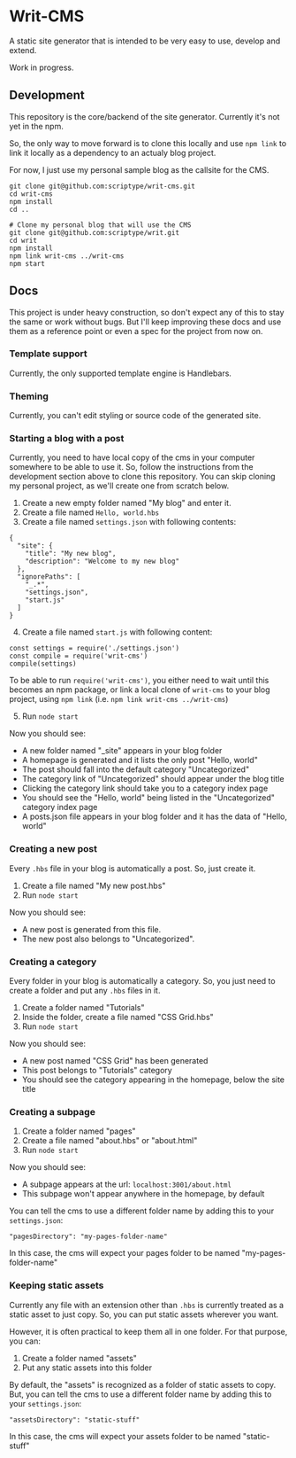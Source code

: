 # Writ-CMS

A static site generator that is intended to be very easy to use, develop and extend.

Work in progress.

## Development

This repository is the core/backend of the site generator. Currently it's not
yet in the npm.

So, the only way to move forward is to clone this locally and use
`npm link` to link it locally as a dependency to an actualy blog project.

For now, I just use my personal sample blog as the callsite for the CMS.

```
git clone git@github.com:scriptype/writ-cms.git
cd writ-cms
npm install
cd ..

# Clone my personal blog that will use the CMS
git clone git@github.com:scriptype/writ.git
cd writ
npm install
npm link writ-cms ../writ-cms
npm start
```

## Docs

This project is under heavy construction, so don't expect any of this to stay the same
or work without bugs. But I'll keep improving these docs and use them as a reference
point or even a spec for the project from now on.

### Template support

Currently, the only supported template engine is Handlebars.


### Theming

Currently, you can't edit styling or source code of the generated site.

### Starting a blog with a post

Currently, you need to have local copy of the cms in your computer somewhere to
be able to use it. So, follow the instructions from the development section above
to clone this repository. You can skip cloning my personal project, as we'll create
one from scratch below.

1) Create a new empty folder named "My blog" and enter it.
2) Create a file named `Hello, world.hbs`
3) Create a file named `settings.json` with following contents:
```
{
  "site": {
    "title": "My new blog",
    "description": "Welcome to my new blog"
  },
  "ignorePaths": [
    "_.*",
    "settings.json",
    "start.js"
  ]
}

```

4) Create a file named `start.js` with following content:

```
const settings = require('./settings.json')
const compile = require('writ-cms')
compile(settings)
```

To be able to run `require('writ-cms')`, you either need to wait until this
becomes an npm package, or link a local clone of `writ-cms` to your blog project,
using `npm link` (i.e. `npm link writ-cms ../writ-cms`)

5) Run `node start`

Now you should see:

- A new folder named "\_site" appears in your blog folder
- A homepage is generated and it lists the only post "Hello, world"
- The post should fall into the default category "Uncategorized"
- The category link of "Uncategorized" should appear under the blog title
- Clicking the category link should take you to a category index page
- You should see the "Hello, world" being listed in the "Uncategorized" category index page
- A posts.json file appears in your blog folder and it has the data of "Hello, world"

### Creating a new post

Every `.hbs` file in your blog is automatically a post. So, just create it.

1) Create a file named "My new post.hbs"
2) Run `node start`

Now you should see:

- A new post is generated from this file.
- The new post also belongs to "Uncategorized".

### Creating a category

Every folder in your blog is automatically a category. So, you just need to create
a folder and put any `.hbs` files in it.

1) Create a folder named "Tutorials"
2) Inside the folder, create a file named "CSS Grid.hbs"
2) Run `node start`

Now you should see:

- A new post named "CSS Grid" has been generated
- This post belongs to "Tutorials" category
- You should see the category appearing in the homepage, below the site title

### Creating a subpage

1) Create a folder named "pages"
2) Create a file named "about.hbs" or "about.html"
3) Run `node start`

Now you should see:

- A subpage appears at the url: `localhost:3001/about.html`
- This subpage won't appear anywhere in the homepage, by default

You can tell the cms to use a different folder name by adding this to your `settings.json`:

```
"pagesDirectory": "my-pages-folder-name"
```

In this case, the cms will expect your pages folder to be named "my-pages-folder-name"

### Keeping static assets

Currently any file with an extension other than `.hbs` is currently treated as a
static asset to just copy. So, you can put static assets wherever you want.

However, it is often practical to keep them all in one folder. For that purpose,
you can:

1) Create a folder named "assets"
2) Put any static assets into this folder

By default, the "assets" is recognized as a folder of static assets to copy. But,
you can tell the cms to use a different folder name by adding this to your `settings.json`:

```
"assetsDirectory": "static-stuff"
```

In this case, the cms will expect your assets folder to be named "static-stuff"
